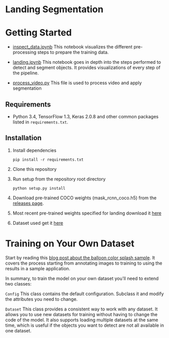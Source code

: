 # Landing Segmentation

# Getting Started

* [inspect_data.ipynb](inspect_data.ipynb) This notebook visualizes the different pre-processing steps to prepare the training data.

* [landing.ipynb](landing.ipynb) This notebook goes in depth into the steps performed to detect and segment objects. It provides visualizations of every step of the pipeline.

* [process_video.py](process_video.py) This file is used to process video and apply segmentation 

## Requirements
* Python 3.4, TensorFlow 1.3, Keras 2.0.8 and other common packages listed in `requirements.txt`.


## Installation
1. Install dependencies
   ```
   pip install -r requirements.txt
   ```
2. Clone this repository
3. Run setup from the repository root directory
    ```
    python setup.py install
    ``` 
3. Download pre-trained COCO weights (mask_rcnn_coco.h5) from the [releases page](https://github.com/matterport/Mask_RCNN/releases).

5. Most recent pre-trained weights specified for landing download it [here](https://www.dropbox.com/s/6x7qhlrs60nmmu0/logs.zip?dl=0) 

6. Dataset used get it [here](https://www.dropbox.com/s/6ond7mmfhwvdb02/dataset.zip?dl=0)


# Training on Your Own Dataset

Start by reading this [blog post about the balloon color splash sample](https://engineering.matterport.com/splash-of-color-instance-segmentation-with-mask-r-cnn-and-tensorflow-7c761e238b46). It covers the process starting from annotating images to training to using the results in a sample application.

In summary, to train the model on your own dataset you'll need to extend two classes:

```Config```
This class contains the default configuration. Subclass it and modify the attributes you need to change.

```Dataset```
This class provides a consistent way to work with any dataset. 
It allows you to use new datasets for training without having to change 
the code of the model. It also supports loading multiple datasets at the
same time, which is useful if the objects you want to detect are not 
all available in one dataset. 







